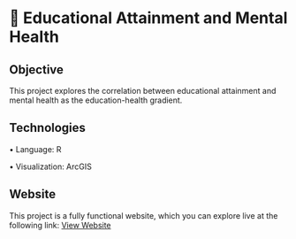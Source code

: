 # 🧠 Educational Attainment and Mental Health
## Objective <br>
This project explores the correlation between educational attainment and mental health as the education-health gradient. <p>
## Technologies <br>
• Language: R <p>
• Visualization: ArcGIS <p>
## Website <br>
This project is a fully functional website, which you can explore live at the following link: [View Website](https://arcg.is/0LeCqz) <p>

